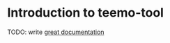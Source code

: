 # Introduction to teemo-tool

TODO: write [great documentation](http://jacobian.org/writing/what-to-write/)
